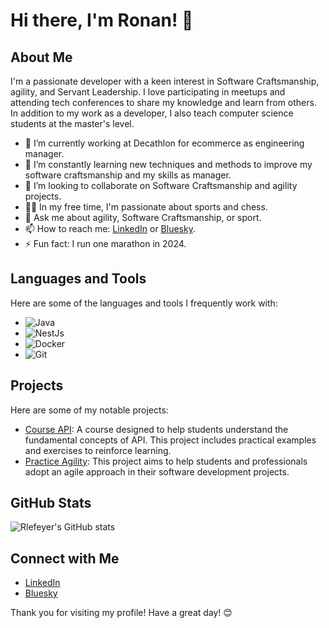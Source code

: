 # Hi there, I'm Ronan! 👋

## About Me
I'm a passionate developer with a keen interest in Software Craftsmanship, agility, and Servant Leadership. I love participating in meetups and attending tech conferences to share my knowledge and learn from others. In addition to my work as a developer, I also teach computer science students at the master's level.

- 🔭 I’m currently working at Decathlon for ecommerce as engineering manager.
- 🌱 I’m constantly learning new techniques and methods to improve my software craftsmanship and my skills as manager.
- 👯 I’m looking to collaborate on Software Craftsmanship and agility projects.
- 🏃‍♂️ In my free time, I'm passionate about sports and chess.
- 💬 Ask me about agility, Software Craftsmanship, or sport.
- 📫 How to reach me: [LinkedIn](https://www.linkedin.com/in/ronan-le-feyer/) or [Bluesky](https://bsky.app/profile/ronanlf.bsky.social).
- ⚡ Fun fact: I run one marathon in 2024.

## Languages and Tools
Here are some of the languages and tools I frequently work with:

- ![Java](https://img.shields.io/badge/-Java-000?&logo=Java)
- ![NestJs](https://img.shields.io/badge/-NestJs-000?&logo=NestJs)
- ![Docker](https://img.shields.io/badge/-Docker-000?&logo=Docker)
- ![Git](https://img.shields.io/badge/-Git-000?&logo=Git)

## Projects
Here are some of my notable projects:

- [Course API](https://github.com/rlefeyer/course-api): A course designed to help students understand the fundamental concepts of API. This project includes practical examples and exercises to reinforce learning.
- [Practice Agility](https://github.com/rlefeyer/practice-agility): This project aims to help students and professionals adopt an agile approach in their software development projects.

## GitHub Stats
![Rlefeyer's GitHub stats](https://github-readme-stats.vercel.app/api?username=rlefeyer&show_icons=true&theme=radical)

## Connect with Me
- [LinkedIn](https://www.linkedin.com/in/ronan-le-feyer/)
- [Bluesky](https://bsky.app/profile/ronanlf.bsky.social)

Thank you for visiting my profile! Have a great day! 😊
